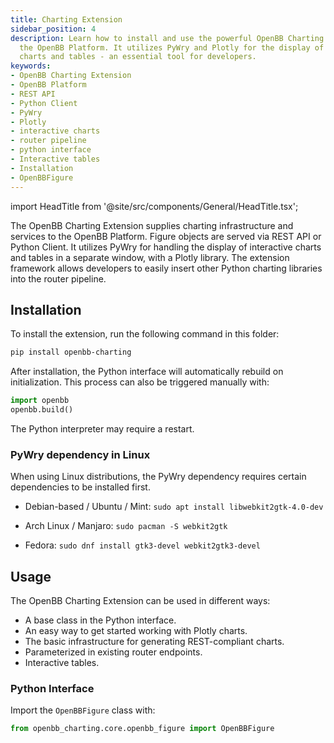 ```yaml
---
title: Charting Extension
sidebar_position: 4
description: Learn how to install and use the powerful OpenBB Charting Extension for
  the OpenBB Platform. It utilizes PyWry and Plotly for the display of interactive
  charts and tables - an essential tool for developers.
keywords:
- OpenBB Charting Extension
- OpenBB Platform
- REST API
- Python Client
- PyWry
- Plotly
- interactive charts
- router pipeline
- python interface
- Interactive tables
- Installation
- OpenBBFigure
---
```


import HeadTitle from '@site/src/components/General/HeadTitle.tsx';

<HeadTitle title="Charting Extension - Usage | OpenBB Platform Docs" />


The OpenBB Charting Extension supplies charting infrastructure and services to the OpenBB Platform.  Figure objects are served via REST API or Python Client.  It utilizes PyWry for handling the display of interactive charts and tables in a separate window, with a Plotly library.  The extension framework allows developers to easily insert other Python charting libraries into the router pipeline.

## Installation

To install the extension, run the following command in this folder:

```bash
pip install openbb-charting
```

After installation, the Python interface will automatically rebuild on initialization.  This process can also be triggered manually with:

```python
import openbb
openbb.build()
```

The Python interpreter may require a restart.

### PyWry dependency in Linux

When using Linux distributions, the PyWry dependency requires certain dependencies to be installed first.

- Debian-based / Ubuntu / Mint:
`sudo apt install libwebkit2gtk-4.0-dev`

- Arch Linux / Manjaro:
`sudo pacman -S webkit2gtk`

- Fedora:
`sudo dnf install gtk3-devel webkit2gtk3-devel`

## Usage

The OpenBB Charting Extension can be used in different ways:

- A base class in the Python interface.
- An easy way to get started working with Plotly charts.
- The basic infrastructure for generating REST-compliant charts.
- Parameterized in existing router endpoints.
- Interactive tables.

### Python Interface

Import the `OpenBBFigure` class with:

```python
from openbb_charting.core.openbb_figure import OpenBBFigure
```
